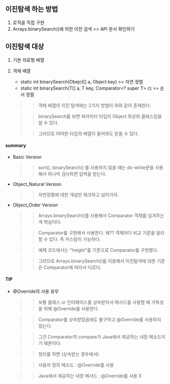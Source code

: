## 이진탐색 하는 방법
1. 로직을 직접 구현 
2. Arrays.binarySearch()에 의한 이진 검색 >> API 문서 확인하기

## 이진탐색 대상
1. 기본 자료형 배열
2. 객체 배열
    - static int binarySearch(Obejct[] a, Object key) >> 자연 정렬
    - static <T> int binarySearch(T[] a, T key, Comparator<? super T> c) >> 순서 정렬

    >> 객체 배열의 이진 탐색에는 2가지 방법이 위와 같이 존재한다.
    
    >> binarySearch를 보면 파라미터 타입이 Object 최상위 클래스임을 알 수 있다.
    
    >> 그러므로 어떠한 타입의 배열이 들어와도 받을 수 있다.

#### summary
- Basic Version
    >> sort(), binarySearch() 를 사용하지 않을 때는 do-while문을 사용해서 하나씩 검사하면 입력을 받는다.
- Object_Natural Version
    >> 자연정렬에 대한 개념만 체크하고 넘어가자.
- Object_Order Version
    >> Arrays.binarySearch()를 사용해서 Comparator 객체를 넘겨주는게 핵심이다.
    
    >> Comparator를 구현해서 사용한다. 왜?? 객체마다 비교 기준을 달리할 수 있다. 즉 커스텀이 가능하다.
    
    >> 예제 코드에서는 "height"를 기준으로 Comparator를 구현했다.
    
    >> 그러므로 Arrays.binarySearch()를 이용해서 이진탐색에 대한 기준은 Comparator에 따라서 다르다.

#### TIP
- @Override의 사용 유무
    >> 보통 클래스 or 인터페이스를 상속받아서 메서드를 사용할 때 가독성을 위해 @Override를 사용한다.
    
    >> Comparator를 상속받았음에도 불구하고 @Override를 사용하지 않는다.
    
    >> 그건 Comparator의 compare가 Java에서 제공하는 내장 메소드이기 때문이다.
    
    >> 정리를 하면 (상속받는 경우에서)
    
    >> 사용자 정의 메소드 : @Override를 사용
    
    >> Java에서 제공하는 내장 메서드 : @Override를 사용 X 
        
